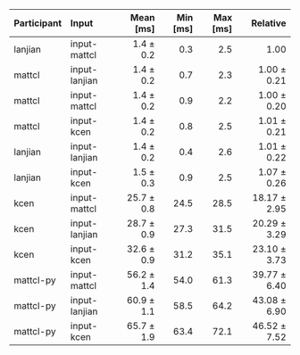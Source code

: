 | Participant | Input | Mean [ms] | Min [ms] | Max [ms] | Relative |
|:---|:---|---:|---:|---:|---:|
| lanjian | input-mattcl | 1.4 ± 0.2 | 0.3 | 2.5 | 1.00 |
| mattcl | input-lanjian | 1.4 ± 0.2 | 0.7 | 2.3 | 1.00 ± 0.21 |
| mattcl | input-mattcl | 1.4 ± 0.2 | 0.9 | 2.2 | 1.00 ± 0.20 |
| mattcl | input-kcen | 1.4 ± 0.2 | 0.8 | 2.5 | 1.01 ± 0.21 |
| lanjian | input-lanjian | 1.4 ± 0.2 | 0.4 | 2.6 | 1.01 ± 0.22 |
| lanjian | input-kcen | 1.5 ± 0.3 | 0.9 | 2.5 | 1.07 ± 0.26 |
| kcen | input-mattcl | 25.7 ± 0.8 | 24.5 | 28.5 | 18.17 ± 2.95 |
| kcen | input-lanjian | 28.7 ± 0.9 | 27.3 | 31.5 | 20.29 ± 3.29 |
| kcen | input-kcen | 32.6 ± 0.9 | 31.2 | 35.1 | 23.10 ± 3.73 |
| mattcl-py | input-mattcl | 56.2 ± 1.4 | 54.0 | 61.3 | 39.77 ± 6.40 |
| mattcl-py | input-lanjian | 60.9 ± 1.1 | 58.5 | 64.2 | 43.08 ± 6.90 |
| mattcl-py | input-kcen | 65.7 ± 1.9 | 63.4 | 72.1 | 46.52 ± 7.52 |
